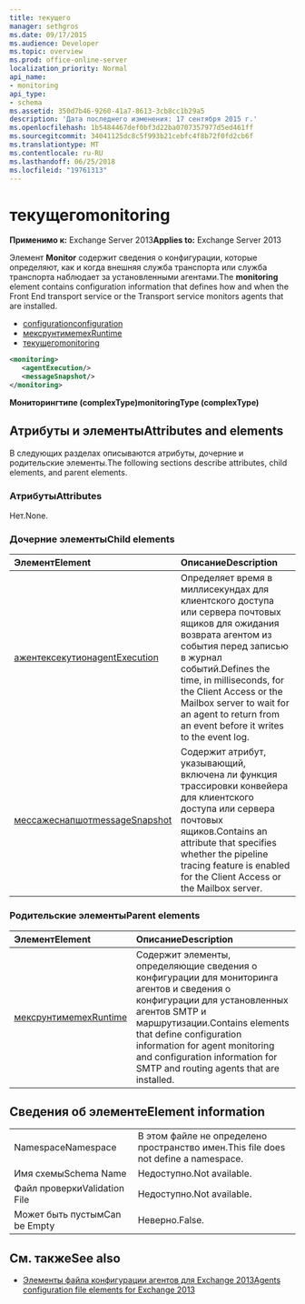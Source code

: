 ```yaml
---
title: текущего
manager: sethgros
ms.date: 09/17/2015
ms.audience: Developer
ms.topic: overview
ms.prod: office-online-server
localization_priority: Normal
api_name:
- monitoring
api_type:
- schema
ms.assetid: 350d7b46-9260-41a7-8613-3cb8cc1b29a5
description: 'Дата последнего изменения: 17 сентября 2015 г.'
ms.openlocfilehash: 1b5484467def0bf3d22ba0707357977d5ed461ff
ms.sourcegitcommit: 34041125dc8c5f993b21cebfc4f8b72f0fd2cb6f
ms.translationtype: MT
ms.contentlocale: ru-RU
ms.lasthandoff: 06/25/2018
ms.locfileid: "19761313"
---
```

# <a name="monitoring"></a><span data-ttu-id="8875d-103">текущего</span><span class="sxs-lookup"><span data-stu-id="8875d-103">monitoring</span></span>
  
<span data-ttu-id="8875d-104">**Применимо к:** Exchange Server 2013</span><span class="sxs-lookup"><span data-stu-id="8875d-104">**Applies to:** Exchange Server 2013</span></span>
  
<span data-ttu-id="8875d-105">Элемент **Monitor** содержит сведения о конфигурации, которые определяют, как и когда внешняя служба транспорта или служба транспорта наблюдает за установленными агентами.</span><span class="sxs-lookup"><span data-stu-id="8875d-105">The **monitoring** element contains configuration information that defines how and when the Front End transport service or the Transport service monitors agents that are installed.</span></span> 
  
- [<span data-ttu-id="8875d-106">configuration</span><span class="sxs-lookup"><span data-stu-id="8875d-106">configuration</span></span>](configuration.md)  
- [<span data-ttu-id="8875d-107">мексрунтиме</span><span class="sxs-lookup"><span data-stu-id="8875d-107">mexRuntime</span></span>](mexruntime.md)  
- [<span data-ttu-id="8875d-108">текущего</span><span class="sxs-lookup"><span data-stu-id="8875d-108">monitoring</span></span>](monitoring.md)
  
```XML
<monitoring>
   <agentExecution/>
   <messageSnapshot/>
</monitoring>
```

<span data-ttu-id="8875d-109">**Мониторингтипе (complexType)**</span><span class="sxs-lookup"><span data-stu-id="8875d-109">**monitoringType (complexType)**</span></span>

## <a name="attributes-and-elements"></a><span data-ttu-id="8875d-110">Атрибуты и элементы</span><span class="sxs-lookup"><span data-stu-id="8875d-110">Attributes and elements</span></span>

<span data-ttu-id="8875d-111">В следующих разделах описываются атрибуты, дочерние и родительские элементы.</span><span class="sxs-lookup"><span data-stu-id="8875d-111">The following sections describe attributes, child elements, and parent elements.</span></span>
  
### <a name="attributes"></a><span data-ttu-id="8875d-112">Атрибуты</span><span class="sxs-lookup"><span data-stu-id="8875d-112">Attributes</span></span>

<span data-ttu-id="8875d-113">Нет.</span><span class="sxs-lookup"><span data-stu-id="8875d-113">None.</span></span>
  
### <a name="child-elements"></a><span data-ttu-id="8875d-114">Дочерние элементы</span><span class="sxs-lookup"><span data-stu-id="8875d-114">Child elements</span></span>

|<span data-ttu-id="8875d-115">**Элемент**</span><span class="sxs-lookup"><span data-stu-id="8875d-115">**Element**</span></span>|<span data-ttu-id="8875d-116">**Описание**</span><span class="sxs-lookup"><span data-stu-id="8875d-116">**Description**</span></span>|
|:-----|:-----|
|[<span data-ttu-id="8875d-117">ажентексекутион</span><span class="sxs-lookup"><span data-stu-id="8875d-117">agentExecution</span></span>](agentexecution.md) <br/> |<span data-ttu-id="8875d-118">Определяет время в миллисекундах для клиентского доступа или сервера почтовых ящиков для ожидания возврата агентом из события перед записью в журнал событий.</span><span class="sxs-lookup"><span data-stu-id="8875d-118">Defines the time, in milliseconds, for the Client Access or the Mailbox server to wait for an agent to return from an event before it writes to the event log.</span></span>  <br/> |
|[<span data-ttu-id="8875d-119">мессажеснапшот</span><span class="sxs-lookup"><span data-stu-id="8875d-119">messageSnapshot</span></span>](messagesnapshot.md) <br/> |<span data-ttu-id="8875d-120">Содержит атрибут, указывающий, включена ли функция трассировки конвейера для клиентского доступа или сервера почтовых ящиков.</span><span class="sxs-lookup"><span data-stu-id="8875d-120">Contains an attribute that specifies whether the pipeline tracing feature is enabled for the Client Access or the Mailbox server.</span></span>  <br/> |
   
### <a name="parent-elements"></a><span data-ttu-id="8875d-121">Родительские элементы</span><span class="sxs-lookup"><span data-stu-id="8875d-121">Parent elements</span></span>

|<span data-ttu-id="8875d-122">**Элемент**</span><span class="sxs-lookup"><span data-stu-id="8875d-122">**Element**</span></span>|<span data-ttu-id="8875d-123">**Описание**</span><span class="sxs-lookup"><span data-stu-id="8875d-123">**Description**</span></span>|
|:-----|:-----|
|[<span data-ttu-id="8875d-124">мексрунтиме</span><span class="sxs-lookup"><span data-stu-id="8875d-124">mexRuntime</span></span>](mexruntime.md) <br/> |<span data-ttu-id="8875d-125">Содержит элементы, определяющие сведения о конфигурации для мониторинга агентов и сведения о конфигурации для установленных агентов SMTP и маршрутизации.</span><span class="sxs-lookup"><span data-stu-id="8875d-125">Contains elements that define configuration information for agent monitoring and configuration information for SMTP and routing agents that are installed.</span></span>  <br/> |
   
## <a name="element-information"></a><span data-ttu-id="8875d-126">Сведения об элементе</span><span class="sxs-lookup"><span data-stu-id="8875d-126">Element information</span></span>

|||
|:-----|:-----|
|<span data-ttu-id="8875d-127">Namespace</span><span class="sxs-lookup"><span data-stu-id="8875d-127">Namespace</span></span>  <br/> |<span data-ttu-id="8875d-128">В этом файле не определено пространство имен.</span><span class="sxs-lookup"><span data-stu-id="8875d-128">This file does not define a namespace.</span></span>  <br/> |
|<span data-ttu-id="8875d-129">Имя схемы</span><span class="sxs-lookup"><span data-stu-id="8875d-129">Schema Name</span></span>  <br/> |<span data-ttu-id="8875d-130">Недоступно.</span><span class="sxs-lookup"><span data-stu-id="8875d-130">Not available.</span></span>  <br/> |
|<span data-ttu-id="8875d-131">Файл проверки</span><span class="sxs-lookup"><span data-stu-id="8875d-131">Validation File</span></span>  <br/> |<span data-ttu-id="8875d-132">Недоступно.</span><span class="sxs-lookup"><span data-stu-id="8875d-132">Not available.</span></span>  <br/> |
|<span data-ttu-id="8875d-133">Может быть пустым</span><span class="sxs-lookup"><span data-stu-id="8875d-133">Can be Empty</span></span>  <br/> |<span data-ttu-id="8875d-134">Неверно.</span><span class="sxs-lookup"><span data-stu-id="8875d-134">False.</span></span>  <br/> |
   
## <a name="see-also"></a><span data-ttu-id="8875d-135">См. также</span><span class="sxs-lookup"><span data-stu-id="8875d-135">See also</span></span>

- [<span data-ttu-id="8875d-136">Элементы файла конфигурации агентов для Exchange 2013</span><span class="sxs-lookup"><span data-stu-id="8875d-136">Agents configuration file elements for Exchange 2013</span></span>](agents-configuration-file-elements-for-exchange-2013.md)

